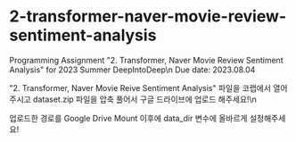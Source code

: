 # 2-transformer-naver-movie-review-sentiment-analysis
Programming Assignment "2. Transformer, Naver Movie Review Sentiment Analysis" for 2023 Summer DeepIntoDeep\n
Due date: 2023.08.04

"2. Transformer, Naver Movie Reive Sentiment Analysis" 파일을 코랩에서 열어주시고 dataset.zip 파일을 압축 풀어서 구글 드라이브에 업로드 해주세요!\n

업로드한 경로를 Google Drive Mount 이후에 data_dir 변수에 올바르게 설정해주세요!
